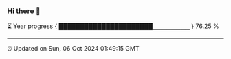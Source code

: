 ### Hi there 👋

⏳ Year progress { ██████████████████████▁▁▁▁▁▁▁▁ } 76.25 %

---

⏰ Updated on Sun, 06 Oct 2024 01:49:15 GMT


